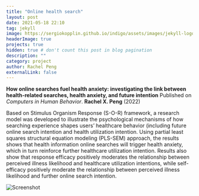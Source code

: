 ```yaml
---
title: "Online health search"
layout: post
date: 2021-05-18 22:10
tag: jekyll
image: https://sergiokopplin.github.io/indigo/assets/images/jekyll-logo-light-solid.png
headerImage: true
projects: true
hidden: true # don't count this post in blog pagination
description: ""
category: project
author: Rachel Peng
externalLink: false
---
```



**How online searches fuel health anxiety: investigating the link between health-related searches, health anxiety, and future intention**
Published on *Computers in Human Behavior*. **Rachel X. Peng** (2022)

Based on Stimulus Organism Response (S-O-R) framework, a research model was developed to illustrate the psychological mechanisms of how searching experience shapes users’ healthcare behavior (including future online search intention and health utilization intention. Using partial least squares
structural equation modeling (PLS-SEM) approach, the results shows that health information online searches will trigger health anxiety, which in turn reinforce further healthcare utilization intention. Results also show that response efficacy positively moderates the relationship between perceived illness likelihood and healthcare utilization intentions, while self-efficacy positively moderate the relationship between perceived illness likelihood and further online search intention.

![Screenshot]([assets/images/CHB-pic.jpg](https://github.com/rxpeng/rxpeng.github.io/blob/3428144e55a026e33ad076de57f45989232b1e6a/assets/images/CHB-pic.jpg))
